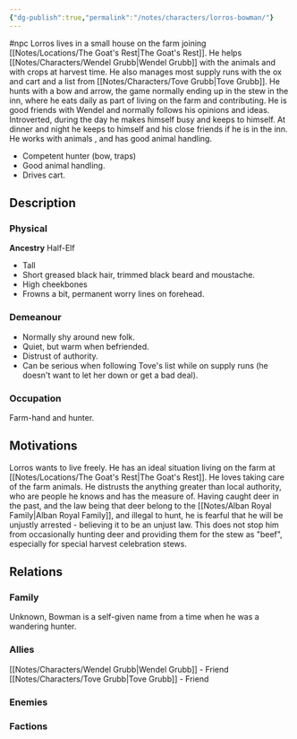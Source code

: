 ```yaml
---
{"dg-publish":true,"permalink":"/notes/characters/lorros-bowman/"}
---
```


#npc 
Lorros lives in a small house on the farm joining [[Notes/Locations/The Goat's Rest\|The Goat's Rest]]. He helps [[Notes/Characters/Wendel Grubb\|Wendel Grubb]] with the animals and with crops at harvest time. He also manages most supply runs with the ox and cart and a list from [[Notes/Characters/Tove Grubb\|Tove Grubb]].
He hunts with a bow and arrow, the game normally ending up in the stew in the inn, where he eats daily as part of living on the farm and contributing. He is good friends with Wendel and normally follows his opinions and ideas. Introverted, during the day he makes himself busy and keeps to himself. At dinner and night he keeps to himself and his close friends if he is in the inn. 
He works with animals , and has good animal handling. 

* Competent hunter (bow, traps)
* Good animal handling.
* Drives cart.

## Description
### Physical
**Ancestry** Half-Elf
* Tall
* Short greased black hair, trimmed black beard and moustache.
* High cheekbones
* Frowns a bit, permanent worry lines on forehead. 



### Demeanour
* Normally shy around new folk.
* Quiet, but warm when befriended.
* Distrust of authority.
* Can be serious when following Tove's list while on supply runs (he doesn't want to let her down or get a bad deal).

### Occupation
Farm-hand and hunter.

## Motivations
Lorros wants to live freely. He has an ideal situation living on the farm at [[Notes/Locations/The Goat's Rest\|The Goat's Rest]]. He loves  taking care of the farm animals.
He distrusts the anything greater than local authority, who are people he knows and has the measure of. 
Having caught deer in the past, and the law being that deer belong to the [[Notes/Alban Royal Family\|Alban Royal Family]], and illegal to hunt, he is fearful that he will be unjustly arrested - believing it to be an unjust law. This does not stop him from occasionally hunting deer and providing them for the stew as "beef", especially for special harvest celebration stews.

## Relations
### Family
Unknown, Bowman is a self-given name from a time when he was a wandering hunter.
### Allies
[[Notes/Characters/Wendel Grubb\|Wendel Grubb]] - Friend
[[Notes/Characters/Tove Grubb\|Tove Grubb]] - Friend
### Enemies
### Factions

